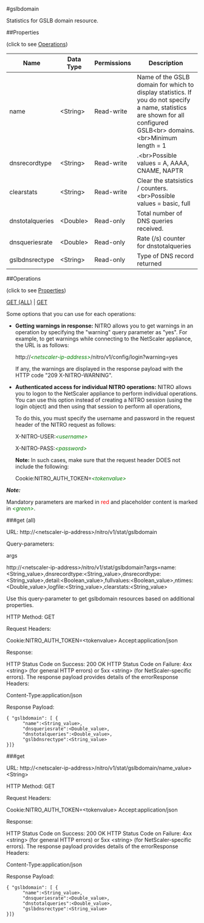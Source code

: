 #gslbdomain

Statistics for GSLB domain resource.


##Properties 
<span>(click to see [Operations](#operations))</span>


<table><thead><tr><th>Name</th><th> Data Type</th><th> Permissions</th><th>Description</th></tr></thead><tbody><tr><td>name</td><td>&lt;String></td><td>Read-write</td><td>Name of the GSLB domain for which to display statistics. If you do not specify a name, statistics are shown for all configured GSLB&lt;br> domains.&lt;br>Minimum length = 1</td><tr><tr><td>dnsrecordtype</td><td>&lt;String></td><td>Read-write</td><td>.&lt;br>Possible values = A, AAAA, CNAME, NAPTR</td><tr><tr><td>clearstats</td><td>&lt;String></td><td>Read-write</td><td>Clear the statsistics / counters.&lt;br>Possible values = basic, full</td><tr><tr><td>dnstotalqueries</td><td>&lt;Double></td><td>Read-only</td><td>Total number of DNS queries received.</td><tr><tr><td>dnsqueriesrate</td><td>&lt;Double></td><td>Read-only</td><td>Rate (/s) counter for dnstotalqueries</td><tr><tr><td>gslbdnsrectype</td><td>&lt;String></td><td>Read-only</td><td>Type of DNS record returned</td><tr></tbody></table>
##Operations 
<span>(click to see [Properties](#properties))</span>


[GET (ALL)](#get-(all)) | [GET](#get)


Some options that you can use for each operations:
<ul><li><p><b>Getting warnings in response:</b> NITRO allows you to get warnings in an operation by specifying the "warning" query parameter as "yes". For example, to get warnings while connecting to the NetScaler appliance, the URL is as follows:</p><p>http://<span style="color:green;font-style:italic;">&lt;netscaler-ip-address&gt;</span>/nitro/v1/config/login?warning=yes</p><p>If any, the warnings are displayed in the response payload with the HTTP code "209 X-NITRO-WARNING".</p></li><li><p><b>Authenticated access for individual NITRO operations:</b> NITRO allows you to logon to the NetScaler appliance to perform individual operations. You can use this option instead of creating a NITRO session (using the login object) and then using that session to perform all operations,</p><p>To do this, you must specify the username and password in the request header of the NITRO request as follows:</p><p>X-NITRO-USER:<span style="color:green;font-style:italic;">&lt;username&gt;</span></p><p>X-NITRO-PASS:<span style="color:green;font-style:italic;">&lt;password&gt;</span></p><p><b>Note:</b> In such cases, make sure that the request header DOES not include the following:</p><p>Cookie:NITRO_AUTH_TOKEN=<span style="color:green;font-style:italic;">&lt;tokenvalue&gt;</span></p></li></ul>



***Note:*** 
Mandatory parameters are marked in <span style="color:#FF0000;">red</span> and placeholder content is marked in <span style="color:green;font-style:italic">&lt;green&gt;</span>.

###get (all)



URL: http://&lt;netscaler-ip-address&gt;/nitro/v1/stat/gslbdomain
Query-parameters:
args
http://&lt;netscaler-ip-address&gt;/nitro/v1/stat/gslbdomain?args=name:&lt;String_value&gt;,dnsrecordtype:&lt;String_value&gt;,dnsrecordtype:&lt;String_value&gt;,detail:&lt;Boolean_value&gt;,fullvalues:&lt;Boolean_value&gt;,ntimes:&lt;Double_value&gt;,logfile:&lt;String_value&gt;,clearstats:&lt;String_value&gt;
Use this query-parameter to get gslbdomain resources based on additional properties.



HTTP Method: GET
Request Headers:

Cookie:NITRO_AUTH_TOKEN=&lt;tokenvalue&gt;Accept:application/json

Response:
HTTP Status Code on Success: 200 OKHTTP Status Code on Failure: 4xx &lt;string&gt; (for general HTTP errors) or 5xx &lt;string&gt; (for NetScaler-specific errors). The response payload provides details of the errorResponse Headers:

Content-Type:application/json

Response Payload: ```{ "gslbdomain": [ {      "name":<String_value>,      "dnsqueriesrate":<Double_value>,      "dnstotalqueries":<Double_value>,      "gslbdnsrectype":<String_value>}]}```



###get



URL: http://&lt;netscaler-ip-address&gt;/nitro/v1/stat/gslbdomain/name_value&gt;&lt;String&gt;
HTTP Method: GET
Request Headers:

Cookie:NITRO_AUTH_TOKEN=&lt;tokenvalue&gt;Accept:application/json

Response:
HTTP Status Code on Success: 200 OKHTTP Status Code on Failure: 4xx &lt;string&gt; (for general HTTP errors) or 5xx &lt;string&gt; (for NetScaler-specific errors). The response payload provides details of the errorResponse Headers:

Content-Type:application/json

Response Payload: ```{ "gslbdomain": [ {      "name":<String_value>,      "dnsqueriesrate":<Double_value>,      "dnstotalqueries":<Double_value>,      "gslbdnsrectype":<String_value>}]}```



